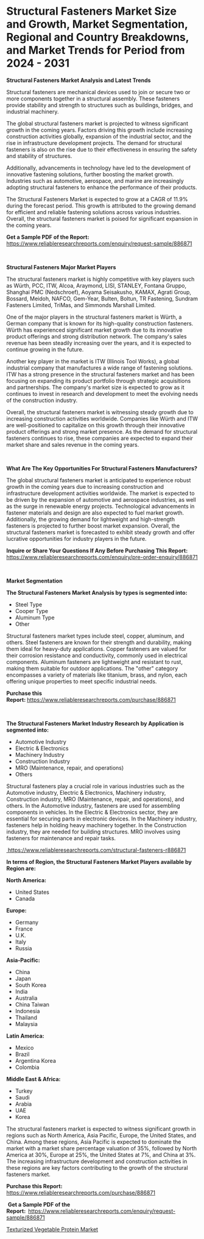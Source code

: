 <p><h1>Structural Fasteners Market Size and Growth, Market Segmentation, Regional and Country Breakdowns, and Market Trends for Period from 2024 -  2031</h1></p><p><strong>Structural Fasteners Market Analysis and Latest Trends</strong></p>
<p><p>Structural fasteners are mechanical devices used to join or secure two or more components together in a structural assembly. These fasteners provide stability and strength to structures such as buildings, bridges, and industrial machinery.</p><p>The global structural fasteners market is projected to witness significant growth in the coming years. Factors driving this growth include increasing construction activities globally, expansion of the industrial sector, and the rise in infrastructure development projects. The demand for structural fasteners is also on the rise due to their effectiveness in ensuring the safety and stability of structures.</p><p>Additionally, advancements in technology have led to the development of innovative fastening solutions, further boosting the market growth. Industries such as automotive, aerospace, and marine are increasingly adopting structural fasteners to enhance the performance of their products.</p><p>The Structural Fasteners Market is expected to grow at a CAGR of 11.9% during the forecast period. This growth is attributed to the growing demand for efficient and reliable fastening solutions across various industries. Overall, the structural fasteners market is poised for significant expansion in the coming years.</p></p>
<p><strong>Get a Sample PDF of the Report:&nbsp;</strong> <a href="https://www.reliableresearchreports.com/enquiry/request-sample/886871">https://www.reliableresearchreports.com/enquiry/request-sample/886871</a></p>
<p>&nbsp;</p>
<p><strong>Structural Fasteners Major Market Players</strong></p>
<p><p>The structural fasteners market is highly competitive with key players such as Würth, PCC, ITW, Alcoa, Araymond, LISI, STANLEY, Fontana Gruppo, Shanghai PMC (Nedschroef), Aoyama Seisakusho, KAMAX, Agrati Group, Bossard, Meidoh, NAFCO, Gem-Year, Bulten, Boltun, TR Fastening, Sundram Fasteners Limited, TriMas, and Simmonds Marshall Limited.</p><p>One of the major players in the structural fasteners market is Würth, a German company that is known for its high-quality construction fasteners. Würth has experienced significant market growth due to its innovative product offerings and strong distribution network. The company's sales revenue has been steadily increasing over the years, and it is expected to continue growing in the future.</p><p>Another key player in the market is ITW (Illinois Tool Works), a global industrial company that manufactures a wide range of fastening solutions. ITW has a strong presence in the structural fasteners market and has been focusing on expanding its product portfolio through strategic acquisitions and partnerships. The company's market size is expected to grow as it continues to invest in research and development to meet the evolving needs of the construction industry.</p><p>Overall, the structural fasteners market is witnessing steady growth due to increasing construction activities worldwide. Companies like Würth and ITW are well-positioned to capitalize on this growth through their innovative product offerings and strong market presence. As the demand for structural fasteners continues to rise, these companies are expected to expand their market share and sales revenue in the coming years.</p></p>
<p>&nbsp;</p>
<p><strong>What Are The Key Opportunities For Structural Fasteners Manufacturers?</strong></p>
<p><p>The global structural fasteners market is anticipated to experience robust growth in the coming years due to increasing construction and infrastructure development activities worldwide. The market is expected to be driven by the expansion of automotive and aerospace industries, as well as the surge in renewable energy projects. Technological advancements in fastener materials and design are also expected to fuel market growth. Additionally, the growing demand for lightweight and high-strength fasteners is projected to further boost market expansion. Overall, the structural fasteners market is forecasted to exhibit steady growth and offer lucrative opportunities for industry players in the future.</p></p>
<p><strong>Inquire or Share Your Questions If Any Before Purchasing This Report:</strong> <a href="https://www.reliableresearchreports.com/enquiry/pre-order-enquiry/886871">https://www.reliableresearchreports.com/enquiry/pre-order-enquiry/886871</a></p>
<p>&nbsp;</p>
<p><strong>Market Segmentation</strong></p>
<p><strong>The Structural Fasteners Market Analysis by types is segmented into:</strong></p>
<p><ul><li>Steel Type</li><li>Cooper Type</li><li>Aluminum Type</li><li>Other</li></ul></p>
<p><p>Structural fasteners market types include steel, copper, aluminum, and others. Steel fasteners are known for their strength and durability, making them ideal for heavy-duty applications. Copper fasteners are valued for their corrosion resistance and conductivity, commonly used in electrical components. Aluminum fasteners are lightweight and resistant to rust, making them suitable for outdoor applications. The "other" category encompasses a variety of materials like titanium, brass, and nylon, each offering unique properties to meet specific industrial needs.</p></p>
<p><strong>Purchase this Report:&nbsp;</strong><a href="https://www.reliableresearchreports.com/purchase/886871">https://www.reliableresearchreports.com/purchase/886871</a></p>
<p>&nbsp;</p>
<p><strong>The Structural Fasteners Market Industry Research by Application is segmented into:</strong></p>
<p><ul><li>Automotive Industry</li><li>Electric & Electronics</li><li>Machinery Industry</li><li>Construction Industry</li><li>MRO (Maintenance, repair, and operations)</li><li>Others</li></ul></p>
<p><p>Structural fasteners play a crucial role in various industries such as the Automotive industry, Electric & Electronics, Machinery industry, Construction industry, MRO (Maintenance, repair, and operations), and others. In the Automotive industry, fasteners are used for assembling components in vehicles. In the Electric & Electronics sector, they are essential for securing parts in electronic devices. In the Machinery industry, fasteners help in holding heavy machinery together. In the Construction industry, they are needed for building structures. MRO involves using fasteners for maintenance and repair tasks.</p></p>
<p><a href="https://www.reliableresearchreports.com/structural-fasteners-r886871">&nbsp;https://www.reliableresearchreports.com/structural-fasteners-r886871</a></p>
<p><strong>In terms of Region, the Structural Fasteners Market Players available by Region are:</strong></p>
<p>
    <p> <strong> North America: </strong>
        <ul>
            <li>United States</li>
            <li>Canada</li>
        </ul>
        </p> 
    <p> <strong> Europe: </strong>
        <ul>
            <li>Germany</li>
            <li>France</li>
            <li>U.K.</li>
            <li>Italy</li>
            <li>Russia</li>
        </ul>
        </p> 
    <p> <strong> Asia-Pacific: </strong>
        <ul>
            <li>China</li>
            <li>Japan</li>
            <li>South Korea</li>
            <li>India</li>
            <li>Australia</li>
            <li>China Taiwan</li>
            <li>Indonesia</li>
            <li>Thailand</li>
            <li>Malaysia</li>
        </ul>
        </p> 
    <p> <strong> Latin America: </strong>
        <ul>
            <li>Mexico</li>
            <li>Brazil</li>
            <li>Argentina Korea</li>
            <li>Colombia</li>
        </ul>
        </p> 
    <p> <strong> Middle East & Africa: </strong>
        <ul>
            <li>Turkey</li>
            <li>Saudi</li>
            <li>Arabia</li>
            <li>UAE</li>
            <li>Korea</li>
        </ul>
    </p>
    </p>
<p><p>The structural fasteners market is expected to witness significant growth in regions such as North America, Asia Pacific, Europe, the United States, and China. Among these regions, Asia Pacific is expected to dominate the market with a market share percentage valuation of 35%, followed by North America at 30%, Europe at 25%, the United States at 7%, and China at 3%. The increasing infrastructure development and construction activities in these regions are key factors contributing to the growth of the structural fasteners market.</p></p>
<p><strong>Purchase this Report: </strong><a href="https://www.reliableresearchreports.com/purchase/886871">https://www.reliableresearchreports.com/purchase/886871</a></p>
<p>&nbsp;<strong>Get a Sample PDF of the Report:&nbsp;&nbsp;</strong><a href="https://www.reliableresearchreports.com/enquiry/request-sample/886871">https://www.reliableresearchreports.com/enquiry/request-sample/886871</a></p>
<p><strong></strong></p>
<p><p><a href="https://fearless-okapi-6c8.notion.site/Texturized-Vegetable-Protein-Market-Outlook-Industry-Overview-and-Forecast-2024-to-2031-583630c0907b484ba021aaecb67defbc">Texturized Vegetable Protein Market</a></p></p>